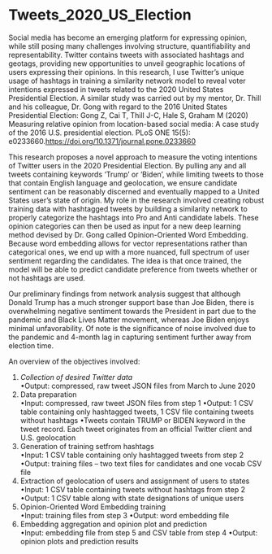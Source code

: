 # Tweets_2020_US_Election

Social media has become an emerging platform for expressing opinion, while still posing many challenges involving structure, quantifiability and representability. Twitter contains tweets with associated hashtags and geotags, providing new opportunities to unveil geographic locations of users expressing their opinions. In this research, I use Twitter’s unique usage of hashtags in training a similarity network model to reveal voter intentions expressed in tweets related to the 2020 United States Presidential Election. A similar study was carried out by my mentor, Dr. Thill and his colleague, Dr. Gong with regard to the 2016 United States Presidential Election: Gong Z, Cai T, Thill J-C, Hale S, Graham M (2020) Measuring relative opinion from location-based social media: A case study of the 2016 U.S. presidential election. PLoS ONE 15(5): e0233660.https://doi.org/10.1371/journal.pone.0233660

This research proposes a novel approach to measure the voting intentions of Twitter users in the 2020 Presidential Election. By pulling any and all tweets containing keywords ‘Trump’ or ‘Biden’, while limiting tweets to those that contain English language and geolocation, we ensure candidate sentiment can be reasonably discerned and eventually mapped to a United States user’s state of origin. My role in the research involved creating robust training data with hashtagged tweets by building a similarity network to properly categorize the hashtags into Pro and Anti candidate labels. These opinion categories can then be used as input for a new deep learning method devised by Dr. Gong called Opinion-Oriented Word Embedding. Because word embedding allows for vector representations rather than categorical ones, we end up with a more nuanced, full spectrum of user sentiment regarding the candidates. The idea is that once trained, the model will be able to predict candidate preference from tweets whether or not hashtags are used. 

Our preliminary findings from network analysis suggest that although Donald Trump has a much stronger support base than Joe Biden, there is overwhelming negative sentiment towards the President in part due to the pandemic and Black Lives Matter movement, whereas Joe Biden enjoys minimal unfavorability. Of note is the significance of noise involved due to the pandemic and 4-month lag in capturing sentiment further away from election time.

An overview of the objectives involved:
<ol>
  <li><em>Collection of desired Twitter data</em></li>
•Output: compressed, raw tweet JSON files from March to June 2020
  <li>Data preparation</li> 
•Input: compressed, raw tweet JSON files from step 1
•Output: 1 CSV table containing only hashtagged tweets, 1 CSV file containing tweets without hashtags
•Tweets contain TRUMP or BIDEN keyword in the tweet record. Each tweet originates from an official Twitter client and U.S. geolocation 
  <li>Generation of training setfrom hashtags</li>
•Input: 1 CSV table containing only hashtagged tweets from step 2
•Output: training files – two text files for candidates and one vocab CSV file 
  <li>Extraction of geolocation of users and assignment of users to states</li> 
•Input: 1 CSV table containing tweets without hashtags from step 2
•Output: 1 CSV table along with state designations of unique users
  <li>Opinion-Oriented Word Embedding training</li>
•Input: training files from step 3
•Output: word embedding file
  <li>Embedding aggregation and opinion plot and prediction</li>
•Input: embedding file from step 5 and CSV table from step 4
•Output: opinion plots and prediction results
  </ol>
